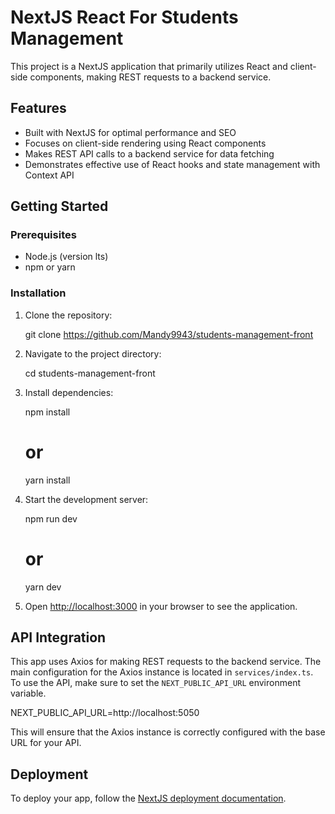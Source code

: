 # NextJS React For Students Management

This project is a NextJS application that primarily utilizes React and client-side components, making REST requests to a backend service.

## Features

- Built with NextJS for optimal performance and SEO
- Focuses on client-side rendering using React components
- Makes REST API calls to a backend service for data fetching
- Demonstrates effective use of React hooks and state management with Context API

## Getting Started

### Prerequisites

- Node.js (version lts)
- npm or yarn

### Installation

1. Clone the repository:
   
   git clone https://github.com/Mandy9943/students-management-front
   

2. Navigate to the project directory:
   
   cd students-management-front
   

3. Install dependencies:
   
   npm install
   # or
   yarn install
   

4. Start the development server:
   
   npm run dev
   # or
   yarn dev
   

5. Open [http://localhost:3000](http://localhost:3000) in your browser to see the application.

## API Integration

This app uses Axios for making REST requests to the backend service. The main configuration for the Axios instance is located in `services/index.ts`. To use the API, make sure to set the `NEXT_PUBLIC_API_URL` environment variable.


NEXT_PUBLIC_API_URL=http://localhost:5050


This will ensure that the Axios instance is correctly configured with the base URL for your API.


## Deployment

To deploy your app, follow the [NextJS deployment documentation](https://nextjs.org/docs/deployment).

